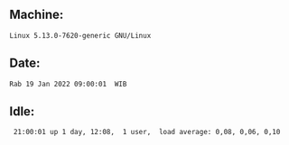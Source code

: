 ## Machine:
```
Linux 5.13.0-7620-generic GNU/Linux
```
## Date:
```
Rab 19 Jan 2022 09:00:01  WIB
```
## Idle:
```
 21:00:01 up 1 day, 12:08,  1 user,  load average: 0,08, 0,06, 0,10
```
